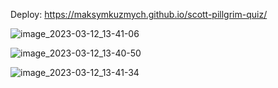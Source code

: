 Deploy: https://maksymkuzmych.github.io/scott-pillgrim-quiz/

![image_2023-03-12_13-41-06](https://user-images.githubusercontent.com/94698037/224542272-269dfd10-696d-4566-828f-c07b801cae27.png)

![image_2023-03-12_13-40-50](https://user-images.githubusercontent.com/94698037/224542275-89ce3617-dcfd-4e60-9099-362f245a0a72.png)

![image_2023-03-12_13-41-34](https://user-images.githubusercontent.com/94698037/224542277-c30552ae-8233-4b0e-9fba-a845602b9102.png)
